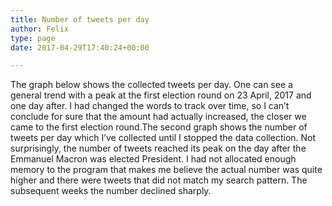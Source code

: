 ```yaml
---
title: Number of tweets per day
author: Felix
type: page
date: 2017-04-29T17:40:24+00:00

---
```

The graph below shows the collected tweets per day. One can see a general trend with a peak at the first election round on 23 April, 2017 and one day after. I had changed the words to track over time, so I can&#8217;t conclude for sure that the amount had actually increased, the closer we came to the first election round.The second graph shows the number of tweets per day which I&#8217;ve collected until I stopped the data collection. Not surprisingly, the number of tweets reached its peak on the day after the Emmanuel Macron was elected President. I had not allocated enough memory to the program that makes me believe the actual number was quite higher and there were tweets that did not match my search pattern. The subsequent weeks the number declined sharply.